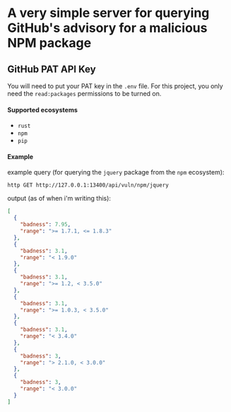 # A very simple server for querying GitHub's advisory for a malicious NPM package

## GitHub PAT API Key

You will need to put your PAT key in the `.env` file. For this project, you only need the `read:packages` permissions to be turned on.

#### Supported ecosystems

- `rust`
- `npm`
- `pip`

#### Example

example query (for querying the `jquery` package from the `npm` ecosystem):

```
http GET http://127.0.0.1:13400/api/vuln/npm/jquery
```

output (as of when i'm writing this):

```json
[
  {
    "badness": 7.95,
    "range": ">= 1.7.1, <= 1.8.3"
  },
  {
    "badness": 3.1,
    "range": "< 1.9.0"
  },
  {
    "badness": 3.1,
    "range": ">= 1.2, < 3.5.0"
  },
  {
    "badness": 3.1,
    "range": ">= 1.0.3, < 3.5.0"
  },
  {
    "badness": 3.1,
    "range": "< 3.4.0"
  },
  {
    "badness": 3,
    "range": "> 2.1.0, < 3.0.0"
  },
  {
    "badness": 3,
    "range": "< 3.0.0"
  }
]
```
